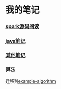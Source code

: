 # 我的笔记

### [spark源码阅读](/spark/README.md)

### [java笔记](/java/README.md)

### [其他笔记](/其他/README.md)

### 算法
迁移到[example-algorithm](https://git.oschina.net/zjt_hans/example/tree/master/algorithm)
